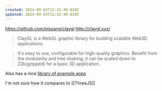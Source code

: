 ```yaml
---
created: 2024-09-03T12:32:49.010Z
updated: 2024-09-03T12:32:49.010Z
---
```

https://github.com/pissang/claygl
http://claygl.xyz/

> ClayGL is a WebGL graphic library for building scalable Web3D applications.

> It's easy to use, configurable for high-quality graphics. Benefit from the modularity and tree shaking, it can be scaled down to 22k(gzipped) for a basic 3D application.

Also has a nice [library of example apps](http://examples.claygl.xyz/)

I'm not sure how it compares to [[ThreeJS]]